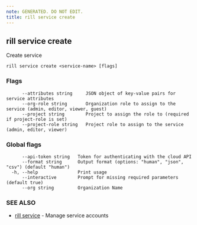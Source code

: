 ```yaml
---
note: GENERATED. DO NOT EDIT.
title: rill service create
---
```

## rill service create

Create service

```
rill service create <service-name> [flags]
```

### Flags

```
      --attributes string     JSON object of key-value pairs for service attributes
      --org-role string       Organization role to assign to the service (admin, editor, viewer, guest)
      --project string        Project to assign the role to (required if project-role is set)
      --project-role string   Project role to assign to the service (admin, editor, viewer)
```

### Global flags

```
      --api-token string   Token for authenticating with the cloud API
      --format string      Output format (options: "human", "json", "csv") (default "human")
  -h, --help               Print usage
      --interactive        Prompt for missing required parameters (default true)
      --org string         Organization Name
```

### SEE ALSO

* [rill service](service.md)	 - Manage service accounts

